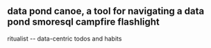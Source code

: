 data pond
canoe, a tool for navigating a data pond
smoresql
campfire
flashlight
---

ritualist -- data-centric todos and habits